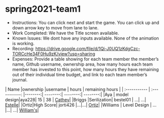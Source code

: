 # spring2021-team1
 
 
- Instructions: You can click next and start the game. You can click up and down arrow key to move from lane to lane.
- Work Completed: We have the Title screen available.
- Known Issues: We dont have any inputs available. None of the animation is working.
- Recording: https://drive.google.com/file/d/1Qi-J0UQ1zKdgCzc-TORCcHe34F0Hu9zK/view?usp=sharing
- Expenses: Provide a table showing for each team member the member’s name, Github username, ownership area, how many hours each team member has invested to this point, how many hours they have remaining out of their individual time budget, and link to each team member’s journal.

| Name |ownership |username | hours | remaining hours |
| :----------- | :-----------: |--------:| --------:| --------:| --------:| 
|Aya | model design|aya228| 15 | 38 | [Cathey](https://github.com/bjucps209/spring2021-team1/wiki/CatheyJournal)|
|Briggs |Serilization| bestel01 | ...| ...| [Estelle](https://github.com/bjucps209/spring2021-team1/wiki/EstelleJournal)|
|Ortiz|High Score| jorti426 |...|...| [Ortiz](https://github.com/bjucps209/spring2021-team1/wiki/OrtizJournal)|
|Williams | Level Design | ... |...| ...| [William's](https://github.com/bjucps209/spring2021-team1/wiki/Williams'sJournal)|



